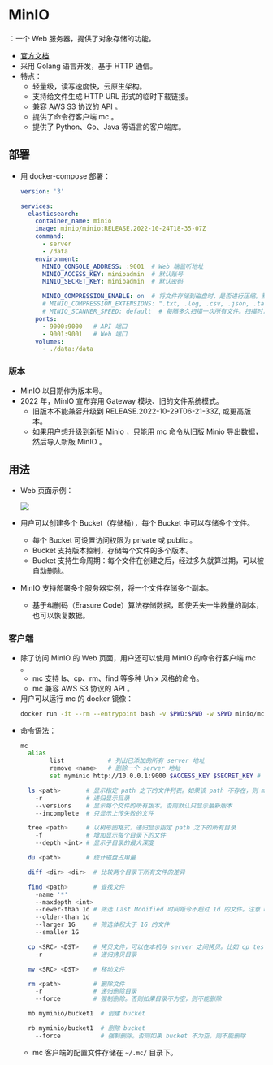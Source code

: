 # MinIO

：一个 Web 服务器，提供了对象存储的功能。
- [官方文档](https://docs.min.io/docs/)
- 采用 Golang 语言开发，基于 HTTP 通信。
- 特点：
  - 轻量级，读写速度快，云原生架构。
  - 支持给文件生成 HTTP URL 形式的临时下载链接。
  - 兼容 AWS S3 协议的 API 。
  - 提供了命令行客户端 mc 。
  - 提供了 Python、Go、Java 等语言的客户端库。

## 部署

- 用 docker-compose 部署：
  ```yml
  version: '3'

  services:
    elasticsearch:
      container_name: minio
      image: minio/minio:RELEASE.2022-10-24T18-35-07Z
      command:
        - server
        - /data
      environment:
        MINIO_CONSOLE_ADDRESS: :9001  # Web 端监听地址
        MINIO_ACCESS_KEY: minioadmin  # 默认账号
        MINIO_SECRET_KEY: minioadmin  # 默认密码

        MINIO_COMPRESSION_ENABLE: on  # 将文件存储到磁盘时，是否进行压缩。默认为 off ，因为每次读写压缩文件，会增加 CPU 负载
        # MINIO_COMPRESSION_EXTENSIONS: ".txt, .log, .csv, .json, .tar, .xml, .bin"  # 启用压缩时，只压缩这些扩展名的文件
        # MINIO_SCANNER_SPEED: default  # 每隔多久扫描一次所有文件。扫描时，才能发现过期的文件并删除，或者发现新文件并复制到其它 Minio
      ports:
        - 9000:9000   # API 端口
        - 9001:9001   # Web 端口
      volumes:
        - ./data:/data
  ```

### 版本

- MinIO 以日期作为版本号。
- 2022 年，MinIO 宣布弃用 Gateway 模块、旧的文件系统模式。
  - 旧版本不能兼容升级到 RELEASE.2022-10-29T06-21-33Z, 或更高版本。
  - 如果用户想升级到新版 Minio ，只能用 mc 命令从旧版 Minio 导出数据，然后导入新版 MinIO 。

## 用法

- Web 页面示例：

  ![](./MinIO.png)

- 用户可以创建多个 Bucket（存储桶），每个 Bucket 中可以存储多个文件。
  - 每个 Bucket 可设置访问权限为 private 或 public 。
  - Bucket 支持版本控制，存储每个文件的多个版本。
  - Bucket 支持生命周期：每个文件在创建之后，经过多久就算过期，可以被自动删除。

- MinIO 支持部署多个服务器实例，将一个文件存储多个副本。
  - 基于纠删码（Erasure Code）算法存储数据，即使丢失一半数量的副本，也可以恢复数据。

### 客户端

- 除了访问 MinIO 的 Web 页面，用户还可以使用 MinIO 的命令行客户端 mc 。
  - mc 支持 ls、cp、rm、find 等多种 Unix 风格的命令。
  - mc 兼容 AWS S3 协议的 API 。
- 用户可以运行 mc 的 docker 镜像：
  ```sh
  docker run -it --rm --entrypoint bash -v $PWD:$PWD -w $PWD minio/mc:RELEASE.2022-10-29T10-09-23Z
  ```
- 命令语法：
  ```sh
  mc
    alias
          list            # 列出已添加的所有 server 地址
          remove <name>   # 删除一个 server 地址
          set myminio http://10.0.0.1:9000 $ACCESS_KEY $SECRET_KEY # 添加一个 server 地址

    ls <path>       # 显示指定 path 之下的文件列表。如果该 path 不存在，则 mc 命令的输出为空，但返回码依然为 0
      -r            # 递归显示目录
      --versions    # 显示每个文件的所有版本。否则默认只显示最新版本
      --incomplete  # 只显示上传失败的文件

    tree <path>     # 以树形图格式，递归显示指定 path 之下的所有目录
      -f            # 增加显示每个目录下的文件
      --depth <int> # 显示子目录的最大深度

    du <path>       # 统计磁盘占用量

    diff <dir> <dir>  # 比较两个目录下所有文件的差异

    find <path>       # 查找文件
      -name '*'
      --maxdepth <int>
      --newer-than 1d # 筛选 Last Modified 时间距今不超过 1d 的文件。注意 mv 操作也会刷新 Last Modified 时间
      --older-than 1d
      --larger 1G     # 筛选体积大于 1G 的文件
      --smaller 1G

    cp <SRC> <DST>    # 拷贝文件，可以在本机与 server 之间拷贝。比如 cp test/ myminio/bucket1/
      -r              # 递归拷贝目录

    mv <SRC> <DST>    # 移动文件

    rm <path>         # 删除文件
      -r              # 递归删除目录
      --force         # 强制删除。否则如果目录不为空，则不能删除

    mb myminio/bucket1  # 创建 bucket

    rb myminio/bucket1  # 删除 bucket
      --force           # 强制删除。否则如果 bucket 不为空，则不能删除
  ```
  - mc 客户端的配置文件存储在 `~/.mc/` 目录下。
